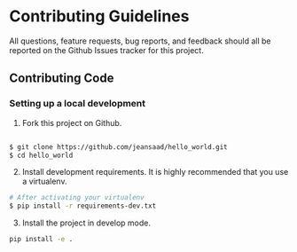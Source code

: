 # Contributing Guidelines

All questions, feature requests, bug reports, and feedback should all be
reported on the Github Issues tracker for this project.

## Contributing Code

### Setting up a local development

 1. Fork this project on Github.

```bash

$ git clone https://github.com/jeansaad/hello_world.git
$ cd hello_world
```

 2. Install development requirements. It is highly recommended that you
use a virtualenv.

```bash
# After activating your virtualenv
$ pip install -r requirements-dev.txt
```

 3. Install the project in develop mode.

```bash
pip install -e .
```

